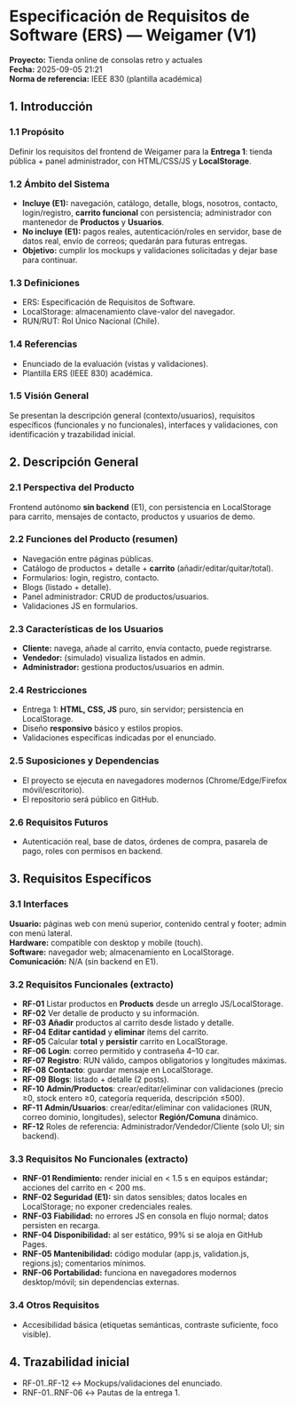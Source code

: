 
# Especificación de Requisitos de Software (ERS) — Weigamer (V1)

**Proyecto:** Tienda online de consolas retro y actuales  
**Fecha:** 2025-09-05 21:21  
**Norma de referencia:** IEEE 830 (plantilla académica)

## 1. Introducción
### 1.1 Propósito
Definir los requisitos del frontend de Weigamer para la **Entrega 1**: tienda pública + panel administrador, con HTML/CSS/JS y **LocalStorage**.

### 1.2 Ámbito del Sistema
- **Incluye (E1):** navegación, catálogo, detalle, blogs, nosotros, contacto, login/registro, **carrito funcional** con persistencia; administrador con mantenedor de **Productos** y **Usuarios**.
- **No incluye (E1):** pagos reales, autenticación/roles en servidor, base de datos real, envío de correos; quedarán para futuras entregas.
- **Objetivo:** cumplir los mockups y validaciones solicitadas y dejar base para continuar.

### 1.3 Definiciones
- ERS: Especificación de Requisitos de Software.  
- LocalStorage: almacenamiento clave-valor del navegador.  
- RUN/RUT: Rol Único Nacional (Chile).

### 1.4 Referencias
- Enunciado de la evaluación (vistas y validaciones).  
- Plantilla ERS (IEEE 830) académica.

### 1.5 Visión General
Se presentan la descripción general (contexto/usuarios), requisitos específicos (funcionales y no funcionales), interfaces y validaciones, con identificación y trazabilidad inicial.

## 2. Descripción General
### 2.1 Perspectiva del Producto
Frontend autónomo **sin backend** (E1), con persistencia en LocalStorage para carrito, mensajes de contacto, productos y usuarios de demo.

### 2.2 Funciones del Producto (resumen)
- Navegación entre páginas públicas.
- Catálogo de productos + detalle + **carrito** (añadir/editar/quitar/total).
- Formularios: login, registro, contacto.
- Blogs (listado + detalle).
- Panel administrador: CRUD de productos/usuarios.
- Validaciones JS en formularios.

### 2.3 Características de los Usuarios
- **Cliente:** navega, añade al carrito, envía contacto, puede registrarse.
- **Vendedor:** (simulado) visualiza listados en admin.
- **Administrador:** gestiona productos/usuarios en admin.

### 2.4 Restricciones
- Entrega 1: **HTML, CSS, JS** puro, sin servidor; persistencia en LocalStorage.
- Diseño **responsivo** básico y estilos propios.
- Validaciones específicas indicadas por el enunciado.

### 2.5 Suposiciones y Dependencias
- El proyecto se ejecuta en navegadores modernos (Chrome/Edge/Firefox móvil/escritorio).
- El repositorio será público en GitHub.

### 2.6 Requisitos Futuros
- Autenticación real, base de datos, órdenes de compra, pasarela de pago, roles con permisos en backend.

## 3. Requisitos Específicos
### 3.1 Interfaces
**Usuario:** páginas web con menú superior, contenido central y footer; admin con menú lateral.  
**Hardware:** compatible con desktop y mobile (touch).  
**Software:** navegador web; almacenamiento en LocalStorage.  
**Comunicación:** N/A (sin backend en E1).

### 3.2 Requisitos Funcionales (extracto)
- **RF-01** Listar productos en **Products** desde un arreglo JS/LocalStorage.
- **RF-02** Ver detalle de producto y su información.
- **RF-03** **Añadir** productos al carrito desde listado y detalle.
- **RF-04** **Editar cantidad** y **eliminar** ítems del carrito.
- **RF-05** Calcular **total** y **persistir** carrito en LocalStorage.
- **RF-06** **Login**: correo permitido y contraseña 4–10 car.
- **RF-07** **Registro**: RUN válido, campos obligatorios y longitudes máximas.
- **RF-08** **Contacto**: guardar mensaje en LocalStorage.
- **RF-09** **Blogs**: listado + detalle (2 posts).
- **RF-10** **Admin/Productos**: crear/editar/eliminar con validaciones (precio ≥0, stock entero ≥0, categoría requerida, descripción ≤500).
- **RF-11** **Admin/Usuarios**: crear/editar/eliminar con validaciones (RUN, correo dominio, longitudes), selector **Región/Comuna** dinámico.
- **RF-12** Roles de referencia: Administrador/Vendedor/Cliente (solo UI; sin backend).

### 3.3 Requisitos No Funcionales (extracto)
- **RNF-01 Rendimiento:** render inicial en < 1.5 s en equipos estándar; acciones del carrito en < 200 ms.
- **RNF-02 Seguridad (E1):** sin datos sensibles; datos locales en LocalStorage; no exponer credenciales reales.
- **RNF-03 Fiabilidad:** no errores JS en consola en flujo normal; datos persisten en recarga.
- **RNF-04 Disponibilidad:** al ser estático, 99% si se aloja en GitHub Pages.
- **RNF-05 Mantenibilidad:** código modular (app.js, validation.js, regions.js); comentarios mínimos.
- **RNF-06 Portabilidad:** funciona en navegadores modernos desktop/móvil; sin dependencias externas.

### 3.4 Otros Requisitos
- Accesibilidad básica (etiquetas semánticas, contraste suficiente, foco visible).

## 4. Trazabilidad inicial
- RF-01..RF-12 ↔ Mockups/validaciones del enunciado.
- RNF-01..RNF-06 ↔ Pautas de la entrega 1.
